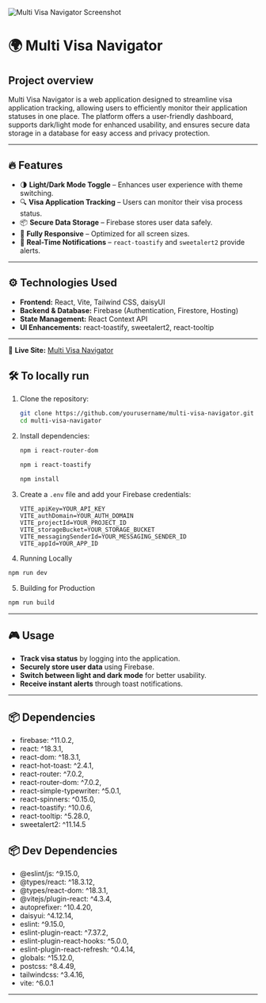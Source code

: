 ![Multi Visa Navigator Screenshot](https://i.ibb.co.com/pjzgNkff/Screenshot-42.png)

# 🌍 Multi Visa Navigator

## Project overview
Multi Visa Navigator is a web application designed to streamline visa application tracking, allowing users to efficiently monitor their application statuses in one place. The platform offers a user-friendly dashboard, supports dark/light mode for enhanced usability, and ensures secure data storage in a database for easy access and privacy protection.



---

## 🔥 Features

- 🌗 **Light/Dark Mode Toggle** – Enhances user experience with theme switching.
- 🔍 **Visa Application Tracking** – Users can monitor their visa process status.
- 📦 **Secure Data Storage** – Firebase stores user data safely.
- 📱 **Fully Responsive** – Optimized for all screen sizes.
- 🔔 **Real-Time Notifications** – `react-toastify` and `sweetalert2` provide alerts.

---


## ⚙️ Technologies Used

- **Frontend:** React, Vite, Tailwind CSS, daisyUI
- **Backend & Database:** Firebase (Authentication, Firestore, Hosting)
- **State Management:** React Context API
- **UI Enhancements:** react-toastify, sweetalert2, react-tooltip

---

🚀 **Live Site:** [Multi Visa Navigator](https://multi-visa-navigator.web.app/)

## 🛠 To locally run

1. Clone the repository:
   ```sh
   git clone https://github.com/yourusername/multi-visa-navigator.git
   cd multi-visa-navigator
   ```

2. Install dependencies:
     ```sh
   npm i react-router-dom
   ```
   ```sh
   npm i react-toastify
   ```

   ```sh
   npm install
   ```

3. Create a `.env` file and add your Firebase credentials:
   ```env
   VITE_apiKey=YOUR_API_KEY
   VITE_authDomain=YOUR_AUTH_DOMAIN
   VITE_projectId=YOUR_PROJECT_ID
   VITE_storageBucket=YOUR_STORAGE_BUCKET
   VITE_messagingSenderId=YOUR_MESSAGING_SENDER_ID
   VITE_appId=YOUR_APP_ID
   ```

4. Running Locally
```sh
npm run dev
```

5. Building for Production
```sh
npm run build
```

---

## 🎮 Usage

- **Track visa status** by logging into the application.
- **Securely store user data** using Firebase.
- **Switch between light and dark mode** for better usability.
- **Receive instant alerts** through toast notifications.

---

## 📦 Dependencies

- firebase: ^11.0.2,  
- react: ^18.3.1,  
- react-dom: ^18.3.1,  
- react-hot-toast: ^2.4.1,  
- react-router: ^7.0.2,  
- react-router-dom: ^7.0.2,  
- react-simple-typewriter: ^5.0.1,  
- react-spinners: ^0.15.0,  
- react-toastify: ^10.0.6,  
- react-tooltip: ^5.28.0,  
- sweetalert2: ^11.14.5  
## 📦 Dev Dependencies
- @eslint/js: ^9.15.0,  
- @types/react: ^18.3.12,  
- @types/react-dom: ^18.3.1,  
- @vitejs/plugin-react: ^4.3.4,
- autoprefixer: ^10.4.20,  
- daisyui: ^4.12.14,  
- eslint: ^9.15.0,  
- eslint-plugin-react: ^7.37.2,  
- eslint-plugin-react-hooks: ^5.0.0,  
- eslint-plugin-react-refresh: ^0.4.14,  
- globals: ^15.12.0,  
- postcss: ^8.4.49,  
- tailwindcss: ^3.4.16,  
- vite: ^6.0.1 



---



